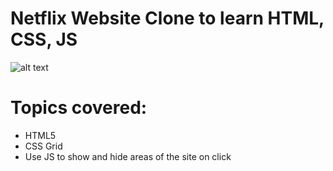 # Netflix Website Clone to learn HTML, CSS, JS

![alt text](https://user-images.githubusercontent.com/36263575/58784453-5e6c5200-85db-11e9-9b56-88a679c5202a.png)

# Topics covered:
* HTML5
* CSS Grid
* Use JS to show and hide areas of the site on click
